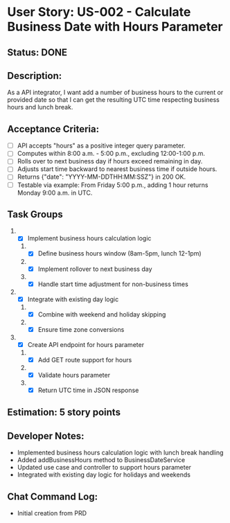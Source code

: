 # User Story: US-002 - Calculate Business Date with Hours Parameter

## Status: DONE

## Description:

As a API integrator, I want add a number of business hours to the current or provided date so that I can get the resulting UTC time respecting business hours and lunch break.

## Acceptance Criteria:

- [ ] API accepts "hours" as a positive integer query parameter.
- [ ] Computes within 8:00 a.m. - 5:00 p.m., excluding 12:00-1:00 p.m.
- [ ] Rolls over to next business day if hours exceed remaining in day.
- [ ] Adjusts start time backward to nearest business time if outside hours.
- [ ] Returns {"date": "YYYY-MM-DDTHH:MM:SSZ"} in 200 OK.
- [ ] Testable via example: From Friday 5:00 p.m., adding 1 hour returns Monday 9:00 a.m. in UTC.

## Task Groups

1. - [x] Implement business hours calculation logic
    1. - [x] Define business hours window (8am-5pm, lunch 12-1pm)
    2. - [x] Implement rollover to next business day
    3. - [x] Handle start time adjustment for non-business times
2. - [x] Integrate with existing day logic
    1. - [x] Combine with weekend and holiday skipping
    2. - [x] Ensure time zone conversions
3. - [x] Create API endpoint for hours parameter
    1. - [x] Add GET route support for hours
    2. - [x] Validate hours parameter
    3. - [x] Return UTC time in JSON response

## Estimation: 5 story points

## Developer Notes:

- Implemented business hours calculation logic with lunch break handling
- Added addBusinessHours method to BusinessDateService
- Updated use case and controller to support hours parameter
- Integrated with existing day logic for holidays and weekends

## Chat Command Log:

- Initial creation from PRD
